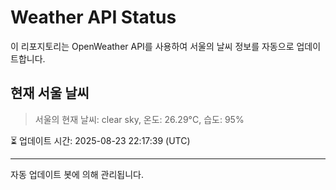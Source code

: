 
# Weather API Status

이 리포지토리는 OpenWeather API를 사용하여 서울의 날씨 정보를 자동으로 업데이트합니다.

## 현재 서울 날씨
> 서울의 현재 날씨: clear sky, 온도: 26.29°C, 습도: 95%

⏳ 업데이트 시간: 2025-08-23 22:17:39 (UTC)

---
자동 업데이트 봇에 의해 관리됩니다.
